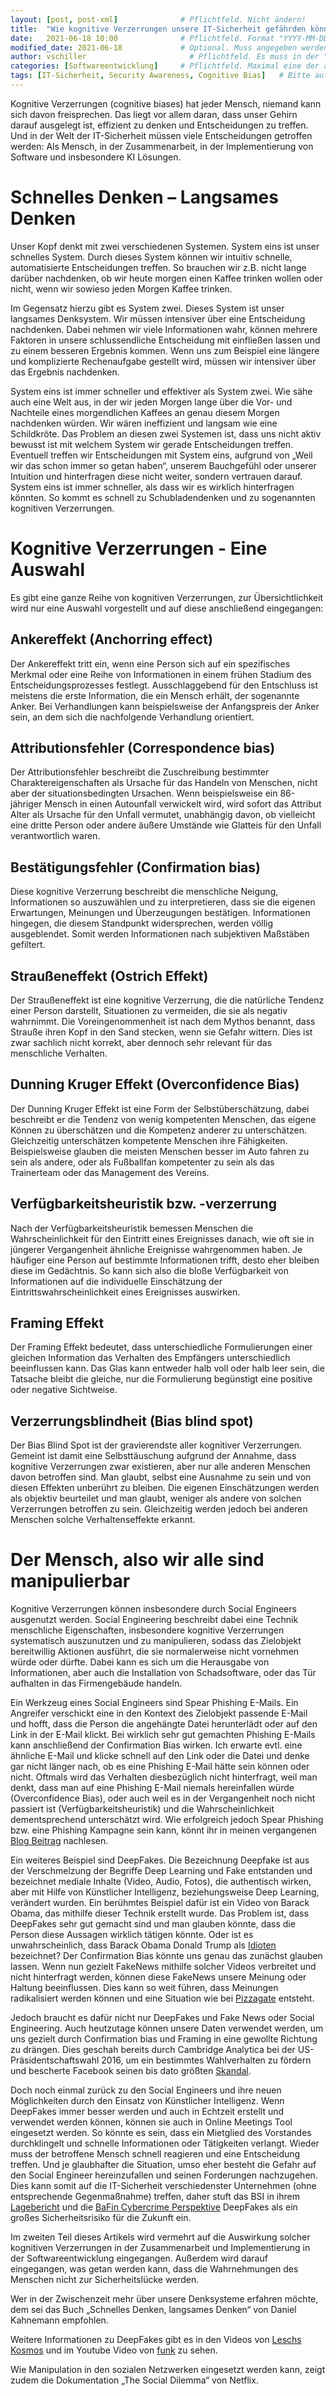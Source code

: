 ```yaml
---
layout: [post, post-xml]              # Pflichtfeld. Nicht ändern!
title:  "Wie kognitive Verzerrungen unsere IT-Sicherheit gefährden können (1/2)"         # Pflichtfeld. Bitte einen Titel für den Blog Post angeben.
date:   2021-06-18 10:00              # Pflichtfeld. Format "YYYY-MM-DD HH:MM". Muss für Veröffentlichung in der Vergangenheit liegen. (Für Preview egal)
modified_date: 2021-06-18             # Optional. Muss angegeben werden, wenn eine bestehende Datei geändert wird.
author: vschiller                       # Pflichtfeld. Es muss in der "authors.yml" einen Eintrag mit diesem Namen geben.
categories: [Softwareentwicklung]     # Pflichtfeld. Maximal eine der angegebenen Kategorien verwenden.
tags: [IT-Sicherheit, Security Awareness, Cognitive Bias]   # Bitte auf Großschreibung achten.
---
```


Kognitive Verzerrungen (cognitive biases) hat jeder Mensch, niemand kann sich davon freisprechen. 
Das liegt vor allem daran, dass unser Gehirn darauf ausgelegt ist, effizient zu denken und Entscheidungen zu treffen. 
Und in der Welt der IT-Sicherheit müssen viele Entscheidungen getroffen werden: Als Mensch, in der Zusammenarbeit, in der Implementierung von Software und insbesondere KI Lösungen. 

# Schnelles Denken – Langsames Denken

Unser Kopf denkt mit zwei verschiedenen Systemen. 
System eins ist unser schnelles System. 
Durch dieses System können wir intuitiv schnelle, automatisierte Entscheidungen treffen. 
So brauchen wir z.B. nicht lange darüber nachdenken, ob wir heute morgen einen Kaffee trinken wollen oder nicht, wenn wir sowieso jeden Morgen Kaffee trinken. 

Im Gegensatz hierzu gibt es System zwei. 
Dieses System ist unser langsames Denksystem. 
Wir müssen intensiver über eine Entscheidung nachdenken. 
Dabei nehmen wir viele Informationen wahr, können mehrere Faktoren in unsere schlussendliche Entscheidung mit einfließen lassen und zu einem besseren Ergebnis kommen. 
Wenn uns zum Beispiel eine längere und komplizierte Rechenaufgabe gestellt wird, müssen wir intensiver über das Ergebnis nachdenken.

System eins ist immer schneller und effektiver als System zwei. 
Wie sähe auch eine Welt aus, in der wir jeden Morgen lange über die Vor- und Nachteile eines morgendlichen Kaffees an genau diesem Morgen nachdenken würden. 
Wir wären ineffizient und langsam wie eine Schildkröte. 
Das Problem an diesen zwei Systemen ist, dass uns nicht aktiv bewusst ist mit welchem System wir gerade Entscheidungen treffen. 
Eventuell treffen wir Entscheidungen mit System eins, aufgrund von „Weil wir das schon immer so getan haben“, unserem Bauchgefühl oder unserer Intuition und hinterfragen diese nicht weiter, sondern vertrauen darauf. 
System eins ist immer schneller, als dass wir es wirklich hinterfragen könnten. 
So kommt es schnell zu Schubladendenken und zu sogenannten kognitiven Verzerrungen. 

# Kognitive Verzerrungen - Eine Auswahl

Es gibt eine ganze Reihe von kognitiven Verzerrungen, zur Übersichtlichkeit wird nur eine Auswahl vorgestellt und auf diese anschließend eingegangen:

## Ankereffekt (Anchorring effect)

Der Ankereffekt tritt ein, wenn eine Person sich auf ein spezifisches Merkmal oder eine Reihe von Informationen in einem frühen Stadium des Entscheidungsprozesses festlegt. 
Ausschlaggebend für den Entschluss ist meistens die erste Information, die ein Mensch erhält, der sogenannte Anker. 
Bei Verhandlungen kann beispielsweise der Anfangspreis der Anker sein, an dem sich die nachfolgende Verhandlung orientiert. 

## Attributionsfehler (Correspondence bias)

Der Attributionsfehler beschreibt die Zuschreibung bestimmter Charaktereigenschaften als Ursache für das Handeln von Menschen, nicht aber der situationsbedingten Ursachen. 
Wenn beispielsweise ein 86-jähriger Mensch in einen Autounfall verwickelt wird, wird sofort das Attribut Alter als Ursache für den Unfall vermutet, unabhängig davon, ob vielleicht eine dritte Person oder andere äußere Umstände wie Glatteis für den Unfall verantwortlich waren. 

## Bestätigungsfehler (Confirmation bias)

Diese kognitive Verzerrung beschreibt die menschliche Neigung, Informationen so auszuwählen und zu interpretieren, dass sie die eigenen Erwartungen, Meinungen und Überzeugungen bestätigen. Informationen hingegen, die diesem Standpunkt widersprechen, werden völlig ausgeblendet. Somit werden Informationen nach subjektiven Maßstäben gefiltert.

## Straußeneffekt (Ostrich Effekt)

Der Straußeneffekt ist eine kognitive Verzerrung, die die natürliche Tendenz einer Person darstellt, Situationen zu vermeiden, die sie als negativ wahrnimmt. 
Die Voreingenommenheit ist nach dem Mythos benannt, dass Strauße ihren Kopf in den Sand stecken, wenn sie Gefahr wittern.
Dies ist zwar sachlich nicht korrekt, aber dennoch sehr relevant für das menschliche Verhalten.

## Dunning Kruger Effekt (Overconfidence Bias)

Der Dunning Kruger Effekt ist eine Form der Selbstüberschätzung, dabei beschreibt er die Tendenz von wenig kompetenten Menschen, das eigene Können zu überschätzen und die Kompetenz anderer zu unterschätzen. 
Gleichzeitig unterschätzen kompetente Menschen ihre Fähigkeiten. 
Beispielsweise glauben die meisten Menschen besser im Auto fahren zu sein als andere, oder als Fußballfan kompetenter zu sein als das Trainerteam oder das Management des Vereins. 

## Verfügbarkeitsheuristik bzw. -verzerrung

Nach der Verfügbarkeitsheuristik bemessen Menschen die Wahrscheinlichkeit für den Eintritt eines Ereignisses danach, wie oft sie in jüngerer Vergangenheit ähnliche Ereignisse wahrgenommen haben. 
Je häufiger eine Person auf bestimmte Informationen trifft, desto eher bleiben diese im Gedächtnis. 
So kann sich also die bloße Verfügbarkeit von Informationen auf die individuelle Einschätzung der Eintrittswahrscheinlichkeit eines Ereignisses auswirken.

## Framing Effekt

Der Framing Effekt bedeutet, dass unterschiedliche Formulierungen einer gleichen Information das Verhalten des Empfängers unterschiedlich beeinflussen kann. 
Das Glas kann entweder halb voll oder halb leer sein, die Tatsache bleibt die gleiche, nur die Formulierung begünstigt eine positive oder negative Sichtweise.

## Verzerrungsblindheit (Bias blind spot)

Der Bias Blind Spot ist der gravierendste aller kognitiver Verzerrungen. 
Gemeint ist damit eine Selbsttäuschung aufgrund der Annahme, dass kognitive Verzerrungen zwar existieren, aber nur alle anderen Menschen davon betroffen sind. 
Man glaubt, selbst eine Ausnahme zu sein und von diesen Effekten unberührt zu bleiben. 
Die eigenen Einschätzungen werden als objektiv beurteilet und man glaubt, weniger als andere von solchen Verzerrungen betroffen zu sein. 
Gleichzeitig werden jedoch bei anderen Menschen solche Verhaltenseffekte erkannt. 


# Der Mensch, also wir alle sind manipulierbar 

Kognitive Verzerrungen können insbesondere durch Social Engineers ausgenutzt werden. 
Social Engineering beschreibt dabei eine Technik menschliche Eigenschaften, insbesondere kognitive Verzerrungen systematisch auszunutzen und zu manipulieren, sodass das Zielobjekt bereitwillig Aktionen ausführt, die sie normalerweise nicht vornehmen würde oder dürfte. Dabei kann es sich um die Herausgabe von Informationen, aber auch die Installation von Schadsoftware, oder das Tür aufhalten in das Firmengebäude handeln.

Ein Werkzeug eines Social Engineers sind Spear Phishing E-Mails. 
Ein Angreifer verschickt eine in den Kontext des Zielobjekt passende E-Mail und hofft, dass die Person die angehängte Datei herunterlädt oder auf den Link in der E-Mail klickt. 
Bei wirklich sehr gut gemachten Phishing E-Mails kann anschließend der Confirmation Bias wirken. 
Ich erwarte evtl. eine ähnliche E-Mail und klicke schnell auf den Link oder die Datei und denke gar nicht länger nach, ob es eine Phishing E-Mail hätte sein können oder nicht. 
Oftmals wird das Verhalten diesbezüglich nicht hinterfragt, weil man denkt, dass man auf eine Phishing E-Mail niemals hereinfallen würde (Overconfidence Bias), oder auch weil es in der Vergangenheit noch nicht passiert ist (Verfügbarkeitsheuristik) und die Wahrscheinlichkeit dementsprechend unterschätzt wird. 
Wie erfolgreich jedoch Spear Phishing bzw. eine Phishing Kampagne sein kann, könnt ihr in meinen vergangenen [Blog Beitrag](https://www.adesso.de/de/news/blog/phishing-kampagne-bei-adesso.jsp) nachlesen. 

Ein weiteres Beispiel sind DeepFakes. 
Die Bezeichnung Deepfake ist aus der Verschmelzung der Begriffe Deep Learning und Fake entstanden und bezeichnet mediale Inhalte (Video, Audio, Fotos), die authentisch wirken, aber mit Hilfe von Künstlicher Intelligenz, beziehungsweise Deep Learning, verändert wurden. 
Ein berühmtes Beispiel dafür ist ein Video von Barack Obama, das mithilfe dieser Technik erstellt wurde. 
Das Problem ist, dass DeepFakes sehr gut gemacht sind und man glauben könnte, dass die Person diese Aussagen wirklich tätigen könnte. 
Oder ist es unwahrscheinlich, dass Barack Obama Donald Trump als [Idioten](https://www.youtube.com/watch?v=cQ54GDm1eL0) bezeichnet? 
Der Confirmation Bias könnte uns genau das zunächst glauben lassen. 
Wenn nun gezielt FakeNews mithilfe solcher Videos verbreitet und nicht hinterfragt werden, können diese FakeNews unsere Meinung oder Haltung beeinflussen. 
Dies kann so weit führen, dass Meinungen radikalisiert werden können und eine Situation wie bei [Pizzagate](https://www.sueddeutsche.de/politik/neuer-us-praesident-wie-trumps-team-fake-news-streut-1.3283617) entsteht.

Jedoch braucht es dafür nicht nur DeepFakes und Fake News oder Social Engineering. 
Auch heutzutage können unsere Daten verwendet werden, um uns gezielt durch Confirmation bias und Framing in eine gewollte Richtung zu drängen. 
Dies geschah bereits durch Cambridge Analytica bei der US-Präsidentschaftswahl 2016, um ein bestimmtes Wahlverhalten zu fördern und bescherte Facebook seinen bis dato größten [Skandal](https://www.sueddeutsche.de/digital/cambridge-analytica-facebook-brittany-kaiser-1.4747594).

Doch noch einmal zurück zu den Social Engineers und ihre neuen Möglichkeiten durch den Einsatz von Künstlicher Intelligenz.
Wenn DeepFakes immer besser werden und auch in Echtzeit erstellt und verwendet werden können, können sie auch in Online Meetings Tool eingesetzt werden. 
So könnte es sein, dass ein Mietglied des Vorstandes durchklingelt und schnelle Informationen oder Tätigkeiten verlangt.
Wieder muss der betroffene Mensch schnell reagieren und eine Entscheidung treffen. 
Und je glaubhafter die Situation, umso eher besteht die Gefahr auf den Social Engineer hereinzufallen und seinen Forderungen nachzugehen. 
Dies kann somit auf die IT-Sicherheit verschiedenster Unternehmen (ohne entsprechende Gegenmaßnahme) treffen, daher stuft das BSI in ihrem [Lagebericht](https://www.bsi.bund.de/DE/Service-Navi/Publikationen/Lagebericht/lagebericht_node.html) und die [BaFin Cybercrime Perspektive](https://www.bafin.de/SharedDocs/Downloads/DE/BaFinPerspektiven/2020/bp_20-1_cybersicherheit.pdf?__blob=publicationFile&v=5 ) DeepFakes als ein großes Sicherheitsrisiko für die Zukunft ein. 

Im zweiten Teil dieses Artikels wird vermehrt auf die Auswirkung solcher kognitiven Verzerrungen in der Zusammenarbeit und Implementierung in der Softwareentwicklung eingegangen. 
Außerdem wird darauf eingegangen, was getan werden kann, dass die Wahrnehmungen des Menschen nicht zur Sicherheitslücke werden. 

Wer in der Zwischenzeit mehr über unsere Denksysteme erfahren möchte, dem sei das Buch „Schnelles Denken, langsames Denken“ von Daniel Kahnemann empfohlen.

Weitere Informationen zu DeepFakes gibt es in den Videos von [Leschs Kosmos](https://www.zdf.de/wissen/leschs-kosmos/deepfakes-der-manipulation-ausgeliefert-100.html) und im Youtube Video von [funk](https://www.youtube.com/watch?v=EFR1XYZXhdU) zu sehen. 

Wie Manipulation in den sozialen Netzwerken eingesetzt werden kann, zeigt zudem die Dokumentation „The Social Dilemma“ von Netflix.
